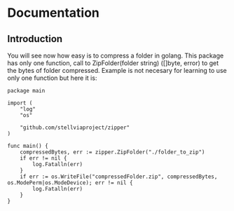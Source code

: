 # Documentation
## Introduction

You will see now how easy is to compress a folder in golang.
This package has only one function, call to ZipFolder(folder string) ([]byte, error) to get the bytes of folder compressed.
Example is not necesary for learning to use only one function but here it is:
```golang
package main

import (
	"log"
	"os"

	"github.com/stellviaproject/zipper"
)

func main() {
	compressedBytes, err := zipper.ZipFolder("./folder_to_zip")
	if err != nil {
		log.Fatalln(err)
	}
	if err := os.WriteFile("compressedFolder.zip", compressedBytes, os.ModePerm|os.ModeDevice); err != nil {
		log.Fatalln(err)
	}
}
```